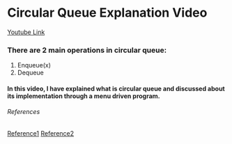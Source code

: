 # Circular Queue Explanation Video
[Youtube Link]()
### There are 2 main operations in circular queue:
1. Enqueue(x)
2. Dequeue

#### In this video, I have explained what is circular queue and discussed about its implementation through a menu driven program.

###### References   
[Reference1](https://www.javatpoint.com/circular-queue)
[Reference2](https://www.programiz.com/dsa/circular-queue)
